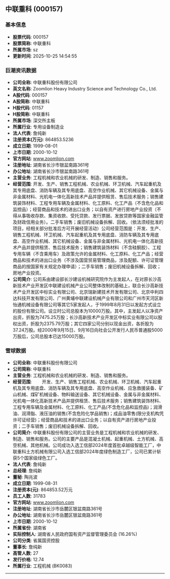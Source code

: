 ## 中联重科 (000157)

### 基本信息

- **股票代码**: 000157
- **股票简称**: 中联重科
- **所属市场**: sz
- **更新时间**: 2025-10-25 14:54:55

### 巨潮资讯数据

- **公司全称**: 中联重科股份有限公司
- **英文名称**: Zoomlion Heavy Industry Science and Technology Co., Ltd.
- **A股代码**: 000157
- **A股简称**: 中联重科
- **H股代码**: 01157
- **H股简称**: 中联重科
- **所属市场**: 深交所主板
- **所属行业**: 专用设备制造业
- **法人代表**: 詹纯新
- **注册资本(万元)**: 864853.5236
- **成立日期**: 1999-08-01
- **上市日期**: 2000-10-12
- **官方网站**: www.zoomlion.com
- **注册地址**: 湖南省长沙市银盆南路361号
- **办公地址**: 湖南省长沙市银盆南路361号
- **主营业务**: 工程机械和农业机械的研发、制造、销售和服务。
- **经营范围**: 开发、生产、销售工程机械、农业机械、环卫机械、汽车起重机及其专用底盘、消防车辆及其专用底盘、高空作业机械、其它机械设备、金属与非金属材料、光机电一体化高新技术产品并提供租赁、售后技术服务；销售建筑装饰材料、工程专用车辆及金属材料、化工原料、化工产品（不含危化品和监控品）；经营商品和技术的进出口业务；以自有资产进行房地产业投资（不得从事吸收存款、集资收款、受托贷款、发行票据、发放贷款等国家金融监管及财政信用业务）。二手车销售；废旧机械设备拆解、回收。（依法须经批准的项目，经相关部分批准后方可开展经营活动）公司经营范围是：开发、生产、销售工程机械、环卫机械、汽车起重机及其专用底盘、消防车辆及其专用底盘、高空作业机械、其它机械设备、金属与非金属材料、光机电一体化高新技术产品并提供租赁、售后技术服务；销售建筑装饰材料（不含硅酮胶）、工程专用车辆（不含乘用车）及政策允许的金属材料、化工原料、化工产品；经营商品和技术的进出口业务（不涉及国营贸易管理商品，涉及配额、许可证管理商品的按国家有关规定办理申请）；二手车销售；废旧机械设备拆解、回收；房地产业投资。
- **公司简介**: 公司系由建设部长沙建设机械研究院作为主发起人，在对原长沙高新技术产业开发区中联建设机械产业公司整体改制的基础上，联合长沙高新技术产业开发区中标实业有限公司、北京瑞新建技术开发有限公司、北京中利四达科技开发有限公司、广州黄埔中联建设机械产业有限公司和广州市天河区新怡通机械设备有限公司等其它5家发起人，于1999年8月31日以发起方式设立的股份有限公司。设立时公司总股本为10000万股。其中，主发起人以净资产出资，折股为7475.25万股；长沙高新技术产业开发区中标实业有限公司以股权出资，折股为2375.79万股；其它四家公司分别以现金出资，各折股为37.24万股。经2000年9月15日、9月16日向社会公开发行人民币普通股5000万股后，公司总股本已达15000万股。

### 雪球数据

- **公司全称**: 中联重科股份有限公司
- **公司简称**: 中联重科
- **主营业务**: 工程机械和农业机械的研发、制造、销售和服务。
- **经营范围**: 　　开发、生产、销售工程机械、农业机械、环卫机械、汽车起重机及其专用底盘、消防车辆及其专用底盘、高空作业机械、应急救援装备、矿山机械、煤矿机械设备、物料输送设备、其它机械设备、金属与非金属材料、光机电一体化高新技术产品并提供租赁、售后技术服务；销售建筑装饰材料、工程专用车辆及金属材料、化工原料、化工产品(不含危化品和监控品)；润滑油、润滑脂、液压油的销售(不含危险化学品销售)；成品油零售(限分支机构凭许可证经营)；经营商品和技术的进出口业务；以自有资产进行房地产业投资；二手车销售；废旧机械设备拆解、回收。
- **公司简介**: 中联重科股份有限公司的主营业务是工程机械和农业机械的研发、制造、销售和服务。公司的主要产品是混凝土机械、起重机械、土方机械、高空机械、其他机械。公司成功入选工信部2024年度首批卓越级智能工厂，中联重科土方机械有限公司入选工信部2024年度绿色制造工厂，公司已累计斩获5个国家级绿色工厂。
- **法人代表**: 詹纯新
- **总经理**: 詹纯新
- **董秘**: 陶兆波
- **成立日期**: 1999-08-31
- **注册资本(元)**: 864853.52万元
- **员工人数**: 31783
- **官方网站**: www.zoomlion.com
- **注册地址**: 湖南省长沙市岳麓区银盆南路361号
- **办公地址**: 湖南省长沙市岳麓区银盆南路361号
- **上市日期**: 2000-10-12
- **所属省份**: 湖南省
- **实际控制人**: 湖南省人民政府国有资产监督管理委员会 (16.26%)
- **公司分类**: 省属国资控股
- **董事长**: 詹纯新
- **高管人数**: 27
- **发行价格**: 12.74
- **所属行业**: 工程机械 (BK0083)

---